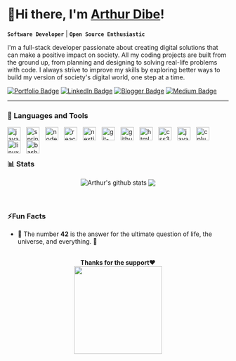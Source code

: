 # 👋Hi there, I'm **[Arthur Dibe](https://ArthurDibe.github.io)!**

**`Software Developer`** | **`Open Source Enthusiastic`**

I'm a full-stack developer passionate about creating digital solutions that can make a positive impact on society. All my coding projects are built from the ground up, from planning and designing to solving real-life problems with code. I always strive to improve my skills by exploring better ways to build my version of society's digital world, one step at a time.
<!-- > **I believe that we are not alone in this world for a reason** -->

[![Portfolio Badge](https://img.shields.io/badge/PORTFOLIO-5865f2?style=for-the-badge&logo=About.me&logoColor=white)](https://ArthurDibe.github.io) [![LinkedIn Badge](https://img.shields.io/badge/LinkedIn-blue?style=for-the-badge&logo=linkedin&logoColor=white)](https://www.linkedin.com/in/arthur-dibe/) [![Blogger Badge](https://img.shields.io/badge/Blogger-FF5722?style=for-the-badge&logo=blogger&logoColor=white)](https://www.programming85.net/) [![Medium Badge](https://img.shields.io/badge/Medium-000?style=for-the-badge&logo=medium&logoColor=white)](https://medium.com/@dibearthur)

---

### 🧰 Languages and Tools

<img  alt="java-original" src="https://github.com/ArthurDibe/ArthurDibe/assets/5942022/41959675-d2e9-47b2-84f1-ad2851eade9a" align="left" width=30 style="padding-right:10px;"/>
<img alt="spring-original" src="https://github.com/ArthurDibe/ArthurDibe/assets/5942022/20cedd8e-574d-4072-b961-3f5aeed6def4" align="left" width=30 style="padding-right:10px;"/>
<img alt="nodejs-original" src="https://github.com/ArthurDibe/ArthurDibe/assets/5942022/47e86600-bb6d-4bea-8bbb-d5e4e586472a" align="left" width=30 style="padding-right:10px;"/>
<img alt="react-original" src="https://github.com/ArthurDibe/ArthurDibe/assets/5942022/7c5827a7-83ea-4071-8587-0cd75ebfe4e3" align="left" width=30 style="padding-right:10px;"/>
<img alt="nextjs-original" src="https://github.com/ArthurDibe/ArthurDibe/assets/5942022/b5a6a466-b88d-457f-8370-44bc3657e75b" align="left" width=30 style="padding-right:10px;"/>
<img alt="git-original" src="https://github.com/ArthurDibe/ArthurDibe/assets/5942022/0140d450-1b48-4783-b2ed-8799438b0220" align="left" width=30 style="padding-right:10px;"/> 
<img alt="github-original" src="https://github.com/ArthurDibe/ArthurDibe/assets/5942022/781a5cd1-a4e8-43b0-b27b-d87b3fd6b82d" align="left" width=30 style="padding-right:10px;"/> 
<img alt="html5-plain" src="https://github.com/ArthurDibe/ArthurDibe/assets/5942022/84dc50bd-553d-42b7-b2eb-ee983d6ab5ea" align="left" width=30 style="padding-right:10px;"/> 
<img alt="css3-plain" src="https://github.com/ArthurDibe/ArthurDibe/assets/5942022/fc19bd8c-c67d-4f3c-944a-831a093384af" align="left" width=30 style="padding-right:10px;"/> 
<img alt="javascript-plain" src="https://github.com/ArthurDibe/ArthurDibe/assets/5942022/c2fb09bb-b21e-4935-ac7f-be10a68cfabb" align="left" width=30 style="padding-right:10px;"/> 
<img alt="cplusplus-line" src="https://github.com/ArthurDibe/ArthurDibe/assets/5942022/b558e150-61ad-42aa-8412-0bf32161b2f1" align="left" width=30 style="padding-right:10px;"/> 
<img alt="linux-original" src="https://github.com/ArthurDibe/ArthurDibe/assets/5942022/9caaf116-685a-4b49-839c-7ce0443981af" align="left" width=30 style="padding-right:10px;"/> 
<img alt="bash-original" src="https://github.com/ArthurDibe/ArthurDibe/assets/5942022/4ace1e11-fecc-4534-bb39-0a0ce6862f10" align="left" width=30 style="padding-right:10px;"/> 
<br />
<br />

#

### 📊 Stats
<div align="center">
<img align="center" src="https://github-readme-stats.vercel.app/api?username=ArthurDibe&show_icons=true&include_all_commits=true&theme=buefy&hide_border=true&rank_icon=github&hide=contribs" alt="Arthur's github stats" /> <img align="center" src="https://github-readme-stats.vercel.app/api/top-langs/?username=ArthurDibe&layout=compact&theme=buefy&hide_border=true" />
</div>
<br />

#

### ⚡Fun Facts

- 🤖 The number **42** is the answer for the ultimate question of life, the universe, and everything. 👀

<br />
<div align="center"><b>Thanks for the support❤️</b></div>
<div align="center"><a href="https://www.buymeacoffee.com/arthurdibe"><img src="https://github.com/ArthurDibe/ArthurDibe/assets/5942022/6c3bb6f2-d32d-461b-b3c7-48f817687692" width=200></img></a></div>

<!--START_SECTION:buy-me-a-coffee-->
<!--END_SECTION:buy-me-a-coffe-->

